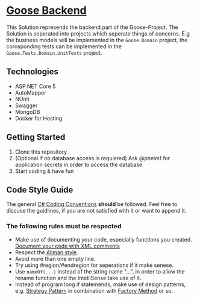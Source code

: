 # [Goose Backend](http://51.254.157.180:5000/swagger/index.html)

This Solution represends the backend part of the Goose-Project. The Solution is seperated into projects which seperate things of concerns. E.g the business models will be implemented in the `Goose.Domain` project, the corosponding tests can be implemented in the `Goose.Tests.Domain.UnitTests` project.

## Technologies

* ASP.NET Core 5
* AutoMapper
* NUnit
* Swagger
* MongoDB
* Docker for Hosting

## Getting Started

1. Clone this repository
2. (Optional if no database access is requiered) Ask @pheim1 for application secrets in order to access the database
3. Start coding & have fun

## Code Style Guide

The general [C# Coding Conventions](https://docs.microsoft.com/de-de/dotnet/csharp/programming-guide/inside-a-program/coding-conventions) **should** be followed. Feel free to discuse the guidlines, if you are not satisfied with it or want to append it.

### The following rules must be respected

* Make use of documenting your code, especially functions you created. [Document your code with XML comments](https://docs.microsoft.com/en-us/dotnet/csharp/codedoc)
* Respect the [Allman style](https://de.wikipedia.org/wiki/Einr%C3%BCckungsstil#Allman_/_BSD).
* Avoid more than one empty line.
* Try using #region/#endregion for seperations if it make senese.
* Use `nameOf(...)` instead of the string name "...", in order to allow the rename function and the IntelliSense take use of it.
* Instead of program long if statemends, make use of design patterns, e.g. [Strategy Pattern](https://refactoring.guru/design-patterns/strategy) in combination with [Factory Method](https://refactoring.guru/design-patterns/factory-method) or so.
